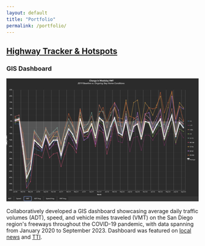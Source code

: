 ```yaml
---
layout: default
title: "Portfolio"
permalink: /portfolio/
---
```


<main class="portfolio-extent">
  <div class="gray-box">
    <div class="portfolio-content">
      <div class="portfolio-header-wrapper">
        <div class="portfolio-header-text">
          <h2 class="portfolio-item-header">
            <a href="https://experience.arcgis.com/experience/82fcdaa5a1804337af609b1d8720d8d6" target="_blank" rel="noopener noreferrer">Highway Tracker & Hotspots</a>
          </h2>
          <h3 class="portfolio-item-subheader">GIS Dashboard</h3>
        </div>
        <img src="/assets/images/portfolio_hwytracker.png" alt="Highway Tracker & Hotspots" class="portfolio-preview-image">
      </div>
      <p>Collaboratively developed a GIS dashboard showcasing average daily traffic volumes (ADT), speed, and vehicle miles traveled (VMT) on the San Diego region's freeways throughout the COVID-19 pandemic, with data spanning from January 2020 to September 2023. Dashboard was featured on <a href="https://www.10news.com/news/local-news/sandags-highway-tracker-map-shows-decreased-traffic-volume-increased-speeds-in-san-diego" target="_blank" rel="noopener noreferrer">local news</a> and <a href="https://www.traffictechnologytoday.com/news/traffic-counting-categorization/san-diego-unveils-new-highway-traffic-monitoring-tool.html" target="_blank" rel="noopener noreferrer">TTI</a>.</p>
    </div>
  </div>

  <div class="spacer-50"></div>
</main>
